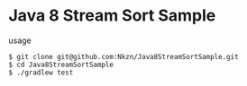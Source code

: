 Java 8 Stream Sort Sample
==========

usage

```
$ git clone git@github.com:Nkzn/Java8StreamSortSample.git
$ cd Java8StreamSortSample
$ ./gradlew test
```
